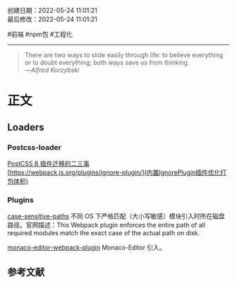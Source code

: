 创建日期：2022-05-24 11:01:21  
最后修改：2022-05-24 11:01:21

#前端 #npm包 #工程化

- - -
> There are two ways to slide easily through life: to believe everything or to doubt everything; both ways save us from thinking.  
>—<cite>Alfred Korzybski</cite>

# 正文

## Loaders

### Postcss-loader

[PostCSS 8 插件迁移的二三事](https://www.w3ctech.com/topic/2226)  
[https://webpack.js.org/plugins/ignore-plugin/](内置IgnorePlugin插件优化打包体积)

### Plugins

[case-sensitive-paths](https://www.npmjs.com/package/case-sensitive-paths-webpack-plugin) 不同 OS 下严格匹配（大小写敏感）模块引入时所在磁盘路径。官网描述：This Webpack plugin enforces the entire path of all required modules match the exact case of the actual path on disk.

[monaco-editor-webpack-plugin](https://www.npmjs.com/package/monaco-editor-webpack-plugin) Monaco-Editor 引入。

## 参考文献
